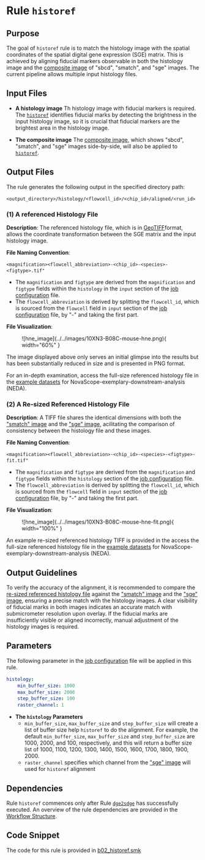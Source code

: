 # Rule `historef`

## Purpose
The goal of `historef` rule is to match the histology image with the spatial coordinates of the spatial digital gene expression (SGE) matrix. This is achieved by aligning fiducial markers observable in both the histology image and the [composite image](./align.md#3-a-comprehensive-view-of-sbcd-smatch-and-sge-images) of "sbcd", "smatch", and "sge" images. The current pipeline allows multiple input histology files.

## Input Files

* **A histology image**
Th histology image with fiducial markers is required. The [`historef`](https://github.com/seqscope/historef) identifies fiducial marks by detecting the brightness in the input histology image, so it is crucial that fiducial markers are the brightest area in the histology image.

* **The composite image**
The [composite image](./align.md#3-a-comprehensive-view-of-sbcd-smatch-and-sge-images), which shows "sbcd", "smatch", and "sge" images side-by-side, will also be applied to [`historef`](https://github.com/seqscope/historef).

## Output Files
The rule generates the following output in the specified directory path:
```
<output_directory>/histology/<flowcell_id>/<chip_id>/aligned/<run_id>
```

### (1) A referenced Histology File
**Description**:
The referenced histology file, which is in [GeoTIFF](https://en.wikipedia.org/wiki/GeoTIFF)format, allows the coordinate transformation between the SGE matrix and the input histology image.

**File Naming Convention**:

```
<magnification><flowcell_abbreviation>-<chip_id>-<species>-<figtype>.tif"
```

 * The `magnification` and `figtype` are derived from the `magnification` and `figtype` fields within the `histology` in the `input` section of the [job configuration](../../basic_usage/job_config.md) file.
 * The `flowcell_abbreviation` is derived by splitting the `flowcell_id`, which is sourced from the `flowcell` field in `input` section of the [job configuration](../../basic_usage/job_config.md) file, by "-" and taking the first part.

**File Visualization**:
<figure markdown="span">
![hne_image](../../images/10XN3-B08C-mouse-hne.png){ width="60%" }
</figure>

The image displayed above only serves an initial glimpse into the results but has been substantially reduced in size and is presented in PNG format.

For an in-depth examination, access the full-size referenced histology file in the [example datasets](https://seqscope.github.io/NovaScope-exemplary-downstream-analysis/installation/example_data/) for NovaScope-exemplary-downstream-analysis (NEDA).


### (2) A Re-sized Referenced Histology File
**Description**:
A TIFF file shares the identical dimensions with both the ["smatch" image](./smatch.md#2-a-smatch-image) and the ["sge" image](./sdge_visual.md#output-files), acilitating the comparison of consistency between the histology file and these images.

**File Naming Convention**:

```
<magnification><flowcell_abbreviation>-<chip_id>-<species>-<figtype>-fit.tif"
```

 * The `magnification` and `figtype` are derived from the `magnification` and `figtype` fields within the `histology` section of the [job configuration](../../basic_usage/job_config.md) file.
 * The `flowcell_abbreviation` is derived by splitting the `flowcell_id`, which is sourced from the `flowcell` field in `input` section of the [job configuration](../../basic_usage/job_config.md) file, by "-" and taking the first part.

**File Visualization**:
<figure markdown="span">
![hne_image](../../images/10XN3-B08C-mouse-hne-fit.png){ width="100%" }
</figure>

An example re-sized referenced histology TIFF is provided in the access the full-size referenced histology file in the [example datasets](https://seqscope.github.io/NovaScope-exemplary-downstream-analysis/installation/example_data/) for NovaScope-exemplary-downstream-analysis (NEDA).

## Output Guidelines
To verify the accuracy of the alignment, it is recommended to compare the [re-sized referenced histology file](#2-a-re-sized-referenced-histology-file) against the ["smatch" image](./smatch.md#2-a-smatch-image) and the ["sge" image](./sdge_visual.md#output-files), ensuring a precise match with the histology images. A clear visibility of fiducial marks in both images indicates an accurate match with submicrometer resolution upon overlay. If the fiducial marks are insufficiently visible or aligned incorrectly, manual adjustment of the histology images is required.

## Parameters

The following parameter in the [job configuration](../../basic_usage/job_config.md) file will be applied in this rule.

```yaml
histology:
    min_buffer_size: 1000   
    max_buffer_size: 2000
    step_buffer_size: 100
    raster_channel: 1      
```

* **The `histology` Parameters**
    * `min_buffer_size`, `max_buffer_size` and `step_buffer_size` will create a list of buffer size help `historef` to do the alignment. For example, the default `min_buffer_size`, `max_buffer_size` and `step_buffer_size` are 1000, 2000, and 100, respectively, and this will return a buffer size list of 1000, 1100, 1200, 1300, 1400, 1500, 1600, 1700, 1800, 1900, 2000.
    * `raster_channel` specifies which channel from the ["sge" image](./sdge_visual.md#output-files) will used for `historef` alignment

## Dependencies
Rule `historef` commences only after Rule [`dge2sdge`](./dge2sdge.md) has successfully executed. An overview of the rule dependencies are provided in the [Workflow Structure](../../home/workflow_structure.md).

## Code Snippet
The code for this rule is provided in [b02_historef.smk](https://github.com/seqscope/NovaScope/blob/main/rules/b02_historef.smk)
